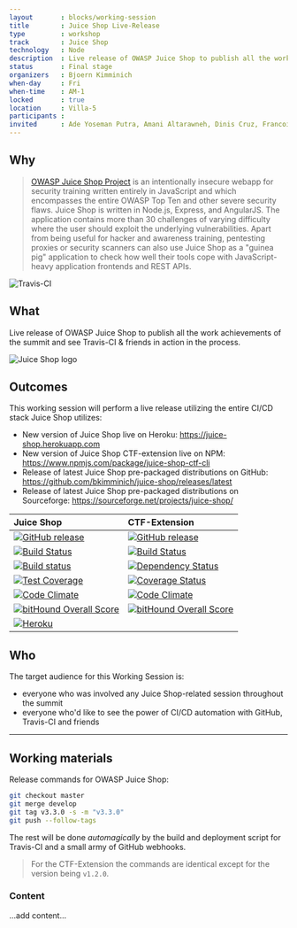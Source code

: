 ```yaml
---
layout       : blocks/working-session
title        : Juice Shop Live-Release
type         : workshop
track        : Juice Shop
technology   : Node
description  : Live release of OWASP Juice Shop to publish all the work achievements of the summit and see Travis-CI & friends in action in the process.
status       : Final stage
organizers   : Bjoern Kimminich
when-day     : Fri
when-time    : AM-1
locked       : true
location     : Villa-5
participants :
invited      : Ade Yoseman Putra, Amani Altarawneh, Dinis Cruz, Francois Raynaud, Ingo Hanke, Madhu Akula, Stefano Di Paola, Tiago Mendo, Timo Pagel, Victor Vidigal Ribeiro
---
```


## Why

> [OWASP Juice Shop Project](https://www.owasp.org/index.php/OWASP_Juice_Shop_Project "OWASP Juice Shop Project")
> is an intentionally insecure webapp for security training written
> entirely in JavaScript and which encompasses the entire OWASP Top Ten
> and other severe security flaws. Juice Shop is written in Node.js,
> Express, and AngularJS. The application contains more than 30
> challenges of varying difficulty where the user should exploit the
> underlying vulnerabilities. Apart from being useful for hacker and
> awareness training, pentesting proxies or security scanners can also
> use Juice Shop as a "guinea pig" application to check how well their
> tools cope with JavaScript-heavy application frontends and REST APIs.

![Travis-CI](https://cdn.travis-ci.com/images/logos/TravisCI-Mascot-1-20feeadb48fc2492ba741d89cb5a5c8a.png)

## What

Live release of OWASP Juice Shop to publish all the work achievements of
the summit and see Travis-CI & friends in action in the process.

![Juice Shop logo](https://github.com/bkimminich/juice-shop/raw/master/app/public/images/JuiceShop_Logo_100px.png)

## Outcomes

This working session will perform a live release utilizing the entire
CI/CD stack Juice Shop utilizes:

- New version of Juice Shop live on Heroku:
  <https://juice-shop.herokuapp.com>
- New version of Juice Shop CTF-extension live on NPM:
  <https://www.npmjs.com/package/juice-shop-ctf-cli>
- Release of latest Juice Shop pre-packaged distributions on GitHub:
  <https://github.com/bkimminich/juice-shop/releases/latest>
- Release of latest Juice Shop pre-packaged distributions on
  Sourceforge: <https://sourceforge.net/projects/juice-shop/>

| Juice Shop                                                                                                                                                                  | CTF-Extension                                                                                                                                                                  |
|:----------------------------------------------------------------------------------------------------------------------------------------------------------------------------|:-------------------------------------------------------------------------------------------------------------------------------------------------------------------------------|
| [![GitHub release](https://img.shields.io/github/release/bkimminich/juice-shop.svg)](https://github.com/bkimminich/juice-shop/releases/latest)                              | [![GitHub release](https://img.shields.io/github/release/bkimminich/juice-shop-ctf.svg)](https://github.com/bkimminich/juice-shop-ctf/releases/latest)                         |
| [![Build Status](https://travis-ci.org/bkimminich/juice-shop.svg?branch=master)](https://travis-ci.org/bkimminich/juice-shop)                                               | [![Build Status](https://travis-ci.org/bkimminich/juice-shop-ctf.svg?branch=master)](https://travis-ci.org/bkimminich/juice-shop-ctf)                                          |
| [![Build status](https://ci.appveyor.com/api/projects/status/903c6mnns4t7p6fa/branch/master?svg=true)](https://ci.appveyor.com/project/bkimminich/juice-shop/branch/master) | [![Dependency Status](https://gemnasium.com/badges/github.com/bkimminich/juice-shop-ctf.svg)](https://gemnasium.com/github.com/bkimminich/juice-shop-ctf)                      |
| [![Test Coverage](https://codeclimate.com/github/bkimminich/juice-shop/badges/coverage.svg)](https://codeclimate.com/github/bkimminich/juice-shop)                          | [![Coverage Status](https://coveralls.io/repos/github/bkimminich/juice-shop-ctf/badge.svg?branch=master)](https://coveralls.io/github/bkimminich/juice-shop-ctf?branch=master) |
| [![Code Climate](https://codeclimate.com/github/bkimminich/juice-shop/badges/gpa.svg)](https://codeclimate.com/github/bkimminich/juice-shop)                                | [![Code Climate](https://codeclimate.com/github/bkimminich/juice-shop-ctf/badges/gpa.svg)](https://codeclimate.com/github/bkimminich/juice-shop-ctf)                           |
| [![bitHound Overall Score](https://www.bithound.io/github/bkimminich/juice-shop/badges/score.svg)](https://www.bithound.io/github/bkimminich/juice-shop)                    | [![bitHound Overall Score](https://www.bithound.io/github/bkimminich/juice-shop-ctf/badges/score.svg)](https://www.bithound.io/github/bkimminich/juice-shop-ctf)               |
| [![Heroku](https://heroku-badge.herokuapp.com/?app=juice-shop)](https://juice-shop.herokuapp.com)                                                                           |                                                                                                                                                                                |

## Who

The target audience for this Working Session is:

- everyone who was involved any Juice Shop-related session throughout
  the summit
- everyone who'd like to see the power of CI/CD automation with GitHub,
  Travis-CI and friends

---

## Working materials

Release commands for OWASP Juice Shop:

```bash
git checkout master
git merge develop
git tag v3.3.0 -s -m "v3.3.0"
git push --follow-tags
```

The rest will be done _automagically_ by the build and deployment script for Travis-CI and a small army of GitHub webhooks.

> For the CTF-Extension the commands are identical except for the version being `v1.2.0`.

### Content

...add content...
